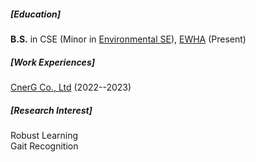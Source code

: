 <p></p>

##### [Education]
**B.S.** in CSE (Minor in [Environmental SE](https://environewha.ewha.ac.kr/environewhaeng/index.do)), [EWHA](http://www.ewha.ac.kr/ewha/index.do) (Present)

##### [Work Experiences]
[CnerG Co., Ltd](https://cnerg.net/) (2022--2023)

##### [Research Interest]
Robust Learning<br>
Gait Recognition
